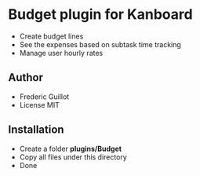Budget plugin for Kanboard
==========================

- Create budget lines
- See the expenses based on subtask time tracking
- Manage user hourly rates

Author
------

- Frederic Guillot
- License MIT

Installation
------------

- Create a folder **plugins/Budget**
- Copy all files under this directory
- Done
